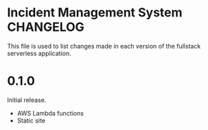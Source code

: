 # Incident Management System CHANGELOG

This file is used to list changes made in each version of the fullstack serverless application.

# 0.1.0

Initial  release.

- AWS Lambda functions
- Static site 